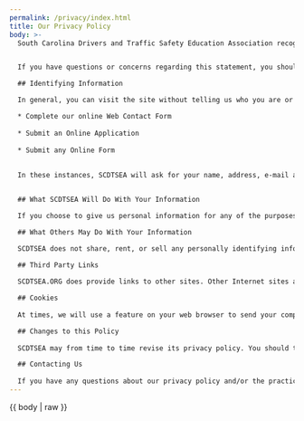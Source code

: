 ```yaml
---
permalink: /privacy/index.html
title: Our Privacy Policy
body: >-
  South Carolina Drivers and Traffic Safety Education Association recognizes that respecting user privacy over the Internet is of utmost importance. This privacy statement is designed to provide information about the privacy and data collection practices for the site: https://scdtsea.org. The site is operated by South Carolina Drivers And Traffic Safety Education Association.


  If you have questions or concerns regarding this statement, you should first [contact us](/contact). Your question will be directed to the appropriate person.

  ## Identifying Information

  In general, you can visit the site without telling us who you are or providing any information about yourself. In some areas of the site, we ask you to provide information that will enable us to process a request via our Web Contact Form and/or to follow up with you. Generally, SCDTSEA only requests identifying information when you:

  * Complete our online Web Contact Form
  
  * Submit an Online Application
  
  * Submit any Online Form
  
  
  In these instances, SCDTSEA will ask for your name, address, e-mail address, phone number and other appropriate information needed to provide you with these services. In all instances, if you receive a newsletter or other mailing from us, you will always be able to “unsubscribe” to these mailings at any time.


  ## What SCDTSEA Will Do With Your Information

  If you choose to give us personal information for any of the purposes above, this information is retained by SCDTSEA and will only be used by SCDTSEA to support your relationship with us. We will not add you to a mailing list, or newsletter without your registration for this service. We will only contact you if further information is required from you to complete a request.

  ## What Others May Do With Your Information

  SCDTSEA does not share, rent, or sell any personally identifying information provided through our Site (such as your name or email address) to any outside organization for use in its marketing or solicitations.

  ## Third Party Links
  
  SCDTSEA.ORG does provide links to other sites. Other Internet sites and services have separate privacy and data collection practices. Once you leave scdtsea.org, SCDTSEA cannot control, and has no responsibility for, the privacy policies or data collection activities at another site.

  ## Cookies
  
  At times, we will use a feature on your web browser to send your computer a cookie. We do not use cookies to retrieve any personal information from your computer. We only use cookies to learn ways to enhance our Sites, and to give you better, more personalized service while in our web site. You can reset your browser to refuse all cookies or indicate when a cookie is sent. However, some functions of the site will not function if you refuse cookies.

  ## Changes to this Policy
  
  SCDTSEA may from time to time revise its privacy policy. You should therefore periodically visit this page, so you are aware of any such revisions. We will not, however, use your existing information in a manner not previously disclosed.

  ## Contacting Us
  
  If you have any questions about our privacy policy and/or the practices of our web site, you can always [contact us](/contact).
---
```

{{ body | raw }}
